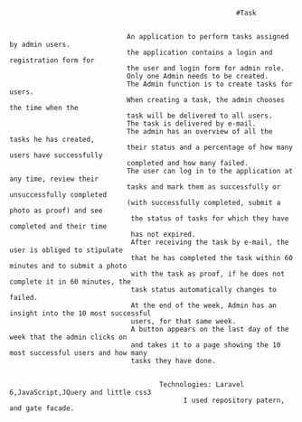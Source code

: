                                                             #Task


                                 An application to perform tasks assigned by admin users.
                                 the application contains a login and registration form for 
                                 the user and login form for admin role.
                                 Only one Admin needs to be created.
                                 The Admin function is to create tasks for users.
                                 When creating a task, the admin chooses the time when the 
                                 task will be delivered to all users.
                                 The task is delivered by e-mail.
                                 The admin has an overview of all the tasks he has created, 
                                 their status and a percentage of how many users have successfully 
                                 completed and how many failed.
                                 The user can log in to the application at any time, review their 
                                 tasks and mark them as successfully or unsuccessfully completed 
                                 (with successfully completed, submit a photo as proof) and see 
                                  the status of tasks for which they have completed and their time 
                                  has not expired.
                                  After receiving the task by e-mail, the user is obliged to stipulate 
                                  that he has completed the task within 60 minutes and to submit a photo 
                                  with the task as proof, if he does not complete it in 60 minutes, the 
                                  task status automatically changes to failed.
                                  At the end of the week, Admin has an insight into the 10 most successful 
                                  users, for that same week. 
                                  A button appears on the last day of the week that the admin clicks on 
                                  and takes it to a page showing the 10 most successful users and how many 
                                  tasks they have done.
						
						
                                         Technologies: Laravel 6,JavaScript,JQuery and little css3
                                               I used repository patern, and gate facade.
                                                
